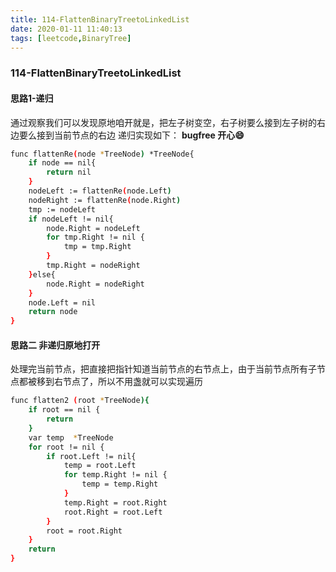 ```yaml
---
title: 114-FlattenBinaryTreetoLinkedList
date: 2020-01-11 11:40:13
tags: [leetcode,BinaryTree]
---
```


### 114-FlattenBinaryTreetoLinkedList
#### 思路1-递归
通过观察我们可以发现原地咱开就是，把左子树变空，右子树要么接到左子树的右边要么接到当前节点的右边
递归实现如下：
**bugfree 开心😄**
```bash
func flattenRe(node *TreeNode) *TreeNode{
	if node == nil{
		return nil
	}
	nodeLeft := flattenRe(node.Left)
	nodeRight := flattenRe(node.Right)
	tmp := nodeLeft
	if nodeLeft != nil{
		node.Right = nodeLeft
		for tmp.Right != nil {
			tmp = tmp.Right
		}
		tmp.Right = nodeRight
	}else{
		node.Right = nodeRight
	}
	node.Left = nil
	return node
}
```

#### 思路二 非递归原地打开
处理完当前节点，把直接把指针知道当前节点的右节点上，由于当前节点所有子节点都被移到右节点了，所以不用盏就可以实现遍历

```bash
func flatten2 (root *TreeNode){
	if root == nil {
		return
	}
	var temp  *TreeNode
	for root != nil {
		if root.Left != nil{
			temp = root.Left
			for temp.Right != nil {
				temp = temp.Right
			}
			temp.Right = root.Right
			root.Right = root.Left
		}
		root = root.Right
	}
	return
}
```